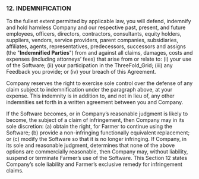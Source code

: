 ### 12. INDEMNIFICATION

To the fullest extent permitted by applicable law, you will defend, indemnify and hold harmless Company and our respective past, present, and future employees, officers, directors, contractors, consultants, equity holders, suppliers, vendors, service providers, parent companies, subsidiaries, affiliates, agents, representatives, predecessors, successors and assigns (the "**Indemnified Parties**") from and against all claims, damages, costs and expenses (including attorneys’ fees) that arise from or relate to: (i) your use of the Software; (ii) your participation in the ThreeFold_Grid; (iii) any Feedback you provide; or (iv) your breach of this Agreement.

Company reserves the right to exercise sole control over the defense of any claim subject to indemnification under the paragraph above, at your expense. This indemnity is in addition to, and not in lieu of, any other indemnities set forth in a written agreement between you and Company.

If the Software becomes, or in Company’s reasonable judgment is likely to become, the subject of a claim of infringement, then Company may in its sole discretion: (a) obtain the right, for Farmer to continue using the Software; (b) provide a non-infringing functionally equivalent replacement; or (c) modify the Software so that it is no longer infringing. If Company, in its sole and reasonable judgment, determines that none of the above options are commercially reasonable, then Company may, without liability, suspend or terminate Farmer’s use of the Software. This Section 12 states Company’s sole liability and Farmer’s exclusive remedy for infringement claims.
